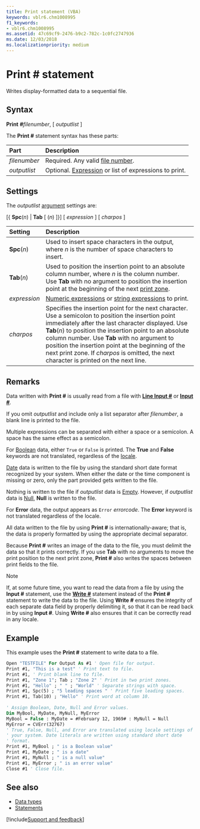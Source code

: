 ```yaml
---
title: Print statement (VBA)
keywords: vblr6.chm1008995
f1_keywords:
- vblr6.chm1008995
ms.assetid: 47c69cf9-2476-b9c2-782c-1c0fc2747936
ms.date: 12/03/2018
ms.localizationpriority: medium
---
```



# Print # statement

Writes display-formatted data to a sequential file.

## Syntax

**Print** **#**_filenumber_, [ _outputlist_ ]

The **Print #** statement syntax has these parts:

|Part|Description|
|:-----|:-----|
| _filenumber_|Required. Any valid [file number](../../Glossary/vbe-glossary.md#file-number).|
| _outputlist_|Optional. [Expression](../../Glossary/vbe-glossary.md#expression) or list of expressions to print.|

## Settings

The _outputlist_ [argument](../../Glossary/vbe-glossary.md#argument) settings are:

[{ **Spc**(_n_) | **Tab** [ (_n_) ]}] [ _expression_ ] [ _charpos_ ]

|Setting|Description|
|:-----|:-----|
|**Spc**(_n_) |Used to insert space characters in the output, where _n_ is the number of space characters to insert.|
|**Tab**(_n_) |Used to position the insertion point to an absolute column number, where _n_ is the column number. Use **Tab** with no argument to position the insertion point at the beginning of the next [print zone](../../Glossary/vbe-glossary.md#print-zone).|
| _expression_|[Numeric expressions](../../Glossary/vbe-glossary.md#numeric-expression) or [string expressions](../../Glossary/vbe-glossary.md#string-expression) to print.|
| _charpos_|Specifies the insertion point for the next character. Use a semicolon to position the insertion point immediately after the last character displayed. Use **Tab**(_n_) to position the insertion point to an absolute column number. Use **Tab** with no argument to position the insertion point at the beginning of the next print zone. If _charpos_ is omitted, the next character is printed on the next line.|

## Remarks

Data written with **Print #** is usually read from a file with **[Line Input #](line-inputstatement.md)** or **[Input #](inputstatement.md)**.

If you omit _outputlist_ and include only a list separator after _filenumber_, a blank line is printed to the file.

Multiple expressions can be separated with either a space or a semicolon. A space has the same effect as a semicolon.

For [Boolean](../../Glossary/vbe-glossary.md#boolean-data-type) data, either `True` or `False` is printed. The **True** and **False** keywords are not translated, regardless of the [locale](../../Glossary/vbe-glossary.md#locale).

[Date](../../Glossary/vbe-glossary.md#date-data-type) data is written to the file by using the standard short date format recognized by your system. When either the date or the time component is missing or zero, only the part provided gets written to the file.

Nothing is written to the file if _outputlist_ data is [Empty](../../Glossary/vbe-glossary.md#empty). However, if _outputlist_ data is [Null](../../Glossary/vbe-glossary.md#null), **Null** is written to the file.

For **Error** data, the output appears as `Error` _errorcode_. The **Error** keyword is not translated regardless of the locale.

All data written to the file by using **Print #** is internationally-aware; that is, the data is properly formatted by using the appropriate decimal separator.

Because **Print #** writes an image of the data to the file, you must delimit the data so that it prints correctly. If you use **Tab** with no arguments to move the print position to the next print zone, **Print #** also writes the spaces between print fields to the file.

> [!NOTE]
> If, at some future time, you want to read the data from a file by using the **Input #** statement, use the **[Write #](writestatement.md)** statement instead of the **Print #** statement to write the data to the file. Using **Write #** ensures the integrity of each separate data field by properly delimiting it, so that it can be read back in by using **Input #**. Using **Write #** also ensures that it can be correctly read in any locale.

## Example

This example uses the **Print #** statement to write data to a file.

```vb
Open "TESTFILE" For Output As #1 ' Open file for output. 
Print #1, "This is a test" ' Print text to file. 
Print #1, ' Print blank line to file. 
Print #1, "Zone 1"; Tab ; "Zone 2" ' Print in two print zones. 
Print #1, "Hello" ; " " ; "World" ' Separate strings with space. 
Print #1, Spc(5) ; "5 leading spaces " ' Print five leading spaces. 
Print #1, Tab(10) ; "Hello" ' Print word at column 10. 
 
' Assign Boolean, Date, Null and Error values. 
Dim MyBool, MyDate, MyNull, MyError 
MyBool = False : MyDate = #February 12, 1969# : MyNull = Null 
MyError = CVErr(32767) 
' True, False, Null, and Error are translated using locale settings of 
' your system. Date literals are written using standard short date 
' format. 
Print #1, MyBool ; " is a Boolean value" 
Print #1, MyDate ; " is a date" 
Print #1, MyNull ; " is a null value" 
Print #1, MyError ; " is an error value" 
Close #1 ' Close file. 

```

## See also

- [Data types](data-type-summary.md)
- [Statements](../statements.md)

[!include[Support and feedback](~/includes/feedback-boilerplate.md)]
